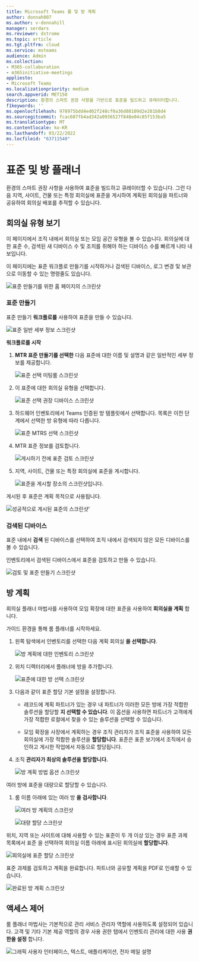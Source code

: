 ```yaml
---
title: Microsoft Teams 룸 및 방 계획
author: donnah007
ms.author: v-donnahill
manager: serdars
ms.reviewer: dstrome
ms.topic: article
ms.tgt.pltfrm: cloud
ms.service: msteams
audience: Admin
ms.collection:
- M365-collaboration
- m365initiative-meetings
appliesto:
- Microsoft Teams
ms.localizationpriority: medium
search.appverid: MET150
description: 환경의 스마트 권장 사항을 기반으로 표준을 빌드하고 큐레이터합니다.
f1keywords: ''
ms.openlocfilehash: 978975bdd4ed02f248cf0a36d88109d2e281b8d4
ms.sourcegitcommit: fcac607fb4ad342a0936527f848e04c85f153ba5
ms.translationtype: MT
ms.contentlocale: ko-KR
ms.lasthandoff: 03/22/2022
ms.locfileid: "63711540"
---
```

# <a name="standards-and-room-planner"></a>표준 및 방 플래너

환경의 스마트 권장 사항을 사용하여 표준을 빌드하고 큐레이터할 수 있습니다. 그런 다음 지역, 사이트, 건물 또는 특정 회의실에 표준을 게시하여 계획된 회의실을 파트너와 공유하여 회의실 배포를 추적할 수 있습니다.

## <a name="view-meeting-room-types"></a>회의실 유형 보기

이 페이지에서 조직 내에서 회의실 또는 모임 공간 유형을 볼 수 있습니다. 회의실에 대한 표준 수, 검색된 새 디바이스 수 및 조치를 취해야 하는 디바이스 수를 빠르게 나타 내보입니다.

이 페이지에는 표준 워크플로 만들기를 시작하거나 검색된 디바이스,  로그 변경 및 보관으로 이동할 수 있는 명령줄도 있습니다.

![표준 만들기를 위한 홈 페이지의 스크린샷](../media/standards-and-room-planner-001.png)
### <a name="create-standards"></a>표준 만들기

표준 만들기 **워크플로를** 사용하여 표준을 만들 수 있습니다.

![표준 일반 세부 정보 스크린샷](../media/standards-and-room-planner-001.png)

**워크플로를 시작**

1. **MTR 표준 만들기를 선택한** 다음 표준에 대한 이름 및 설명과 같은 일반적인 세부 정보를 제공합니다.

   ![표준 선택 미팅룸 스크린샷](../media/standards-and-room-planner-002.png)

1. 이 표준에 대한 회의실 유형을 선택합니다.

   ![표준 선택 권장 디바이스 스크린샷](../media/standards-and-room-planner-003.png)

1. 하드웨어 인벤토리에서 Teams 인증된 방 템플릿에서 선택합니다. 목록은 이전 단계에서 선택한 방 유형에 따라 다릅니다.

   ![표준 MTRS 선택 스크린샷](../media/standards-and-room-planner-004.png)


1. MTR 표준 정보를 검토합니다.

   ![게시하기 전에 표준 검토 스크린샷](../media/standards-and-room-planner-005.png)

1. 지역, 사이트, 건물 또는 특정 회의실에 표준을 게시합니다.

   ![표준을 게시할 장소의 스크린샷입니다.](../media/standards-and-room-planner-006.png)

게시된 후 표준은 계획 목적으로 사용됩니다.

![성공적으로 게시된 표준의 스크린샷'](../media/standards-and-room-planner-008.png)
### <a name="discovered-devices"></a>검색된 디바이스

표준 내에서 **검색** 된 디바이스를 선택하여 조직 내에서 검색되지 않은 모든 디바이스를 볼 수 있습니다.


인벤토리에서 검색된 디바이스에서 표준을 검토하고 만들 수 있습니다.

![검토 및 표준 만들기 스크린샷](../media/standards-and-room-planner-009.png)

## <a name="room-planning"></a>방 계획

회의실 플래너 마법사를 사용하여 모임 확장에 대한 표준을 사용하여 **회의실을 계획** 합니다.

가이드 환경을 통해 룸 플래너를 시작하세요.

1. 왼쪽 탐색에서 인벤토리를 선택한 다음 계획 회의실 **을 선택합니다**.

   ![방 계획에 대한 인벤토리 스크린샷](../media/standards-and-room-planner-010.png)

1. 위치 디렉터리에서 플래너에 방을 추가합니다.

   ![표준에 대한 방 선택 스크린샷](../media/standards-and-room-planner-011.png)

1. 다음과 같이 표준 할당 기본 설정을 설정합니다.

   - 레코드에 계획 파트너가 있는 경우 내 파트너가 이러한 모든 방에 가장 적합한 솔루션을 할당할 **지 선택할 수 있습니다**. 이 옵션을 사용하면 파트너가 고객에게 가장 적합한 로컬에서 찾을 수 있는 솔루션을 선택할 수 있습니다.

   - 모임 확장을 사장에서 계획하는 경우 조직 관리자가 조직 표준을 사용하여 모든 회의실에 가장 적합한 솔루션을 **할당합니다**. 표준은 표준 보기에서 조직에서 승인하고 게시한 작업에서 자동으로 할당됩니다.

1. 조직 **관리자가 최상의 솔루션을 할당합니다.**

   ![방 계획 방법 옵션 스크린샷](../media/standards-and-room-planner-012.png)

여러 방에 표준을 대량으로 할당할 수 있습니다.

1. 룸 이름 아래에 있는 여러 방 **을 검사합니다**.

   ![여러 방 계획의 스크린샷](../media/standards-and-room-planner-013.png)

   ![대량 할당 스크린샷](../media/standards-and-room-planner-014.png)

위치, 지역 또는 사이트에 대해 사용할 수 있는 표준이 두 개 이상 있는 경우 표준 과제 목록에서 표준  을 선택하여 회의실 이름 아래에 표시된 회의실에 **할당합니다**.

![회의실에 표준 할당 스크린샷](../media/standards-and-room-planner-015.png)

표준 과제를 검토하고 계획을 완료합니다. 파트너와 공유할 계획을 PDF로 인쇄할 수 있습니다.

![완료된 방 계획 스크린샷](../media/standards-and-room-planner-016.png)

## <a name="access-control"></a>액세스 제어

룸 플래너 마법사는 기본적으로 관리 서비스 관리자 역할에 사용하도록 설정되어 있습니다. 고객 및 기타 기본 제공 역할의 경우 사용 권한 탭에서 인벤토리 관리에 대한 사용 **권한을 설정** 합니다.

![그래픽 사용자 인터페이스, 텍스트, 애플리케이션, 전자 메일 설명](../media/standards-and-room-planner-017.png)
